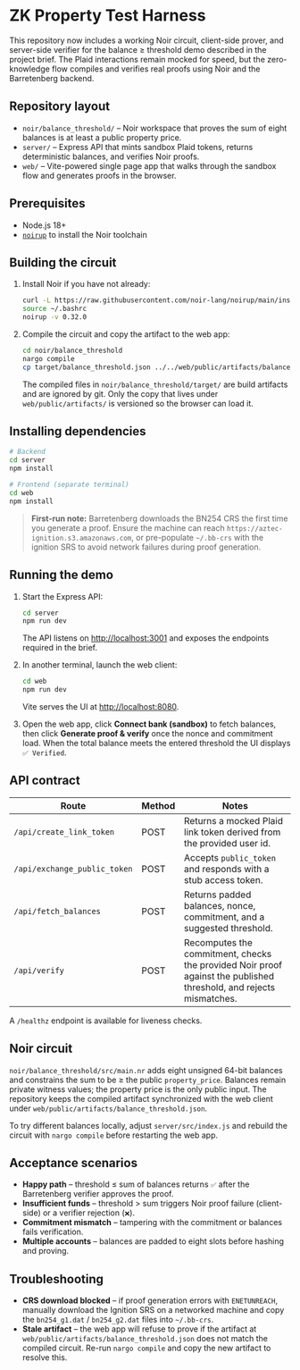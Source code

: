# ZK Property Test Harness

This repository now includes a working Noir circuit, client-side prover, and server-side verifier for the balance ≥ threshold demo described in the project brief. The Plaid interactions remain mocked for speed, but the zero-knowledge flow compiles and verifies real proofs using Noir and the Barretenberg backend.

## Repository layout

- `noir/balance_threshold/` – Noir workspace that proves the sum of eight balances is at least a public property price.
- `server/` – Express API that mints sandbox Plaid tokens, returns deterministic balances, and verifies Noir proofs.
- `web/` – Vite-powered single page app that walks through the sandbox flow and generates proofs in the browser.

## Prerequisites

- Node.js 18+
- [`noirup`](https://github.com/noir-lang/noirup) to install the Noir toolchain

## Building the circuit

1. Install Noir if you have not already:
   ```bash
   curl -L https://raw.githubusercontent.com/noir-lang/noirup/main/install | bash
   source ~/.bashrc
   noirup -v 0.32.0
   ```
2. Compile the circuit and copy the artifact to the web app:
   ```bash
   cd noir/balance_threshold
   nargo compile
   cp target/balance_threshold.json ../../web/public/artifacts/balance_threshold.json
   ```
   The compiled files in `noir/balance_threshold/target/` are build artifacts and are ignored by git. Only the copy that lives
   under `web/public/artifacts/` is versioned so the browser can load it.

## Installing dependencies

```bash
# Backend
cd server
npm install

# Frontend (separate terminal)
cd web
npm install
```

> **First-run note:** Barretenberg downloads the BN254 CRS the first time you generate a proof. Ensure the machine can reach `https://aztec-ignition.s3.amazonaws.com`, or pre-populate `~/.bb-crs` with the ignition SRS to avoid network failures during proof generation.

## Running the demo

1. Start the Express API:
   ```bash
   cd server
   npm run dev
   ```
   The API listens on <http://localhost:3001> and exposes the endpoints required in the brief.

2. In another terminal, launch the web client:
   ```bash
   cd web
   npm run dev
   ```
   Vite serves the UI at <http://localhost:8080>.

3. Open the web app, click **Connect bank (sandbox)** to fetch balances, then click **Generate proof & verify** once the nonce and commitment load. When the total balance meets the entered threshold the UI displays `✅ Verified`.

## API contract

| Route | Method | Notes |
| --- | --- | --- |
| `/api/create_link_token` | POST | Returns a mocked Plaid link token derived from the provided user id. |
| `/api/exchange_public_token` | POST | Accepts `public_token` and responds with a stub access token. |
| `/api/fetch_balances` | POST | Returns padded balances, nonce, commitment, and a suggested threshold. |
| `/api/verify` | POST | Recomputes the commitment, checks the provided Noir proof against the published threshold, and rejects mismatches. |

A `/healthz` endpoint is available for liveness checks.

## Noir circuit

`noir/balance_threshold/src/main.nr` adds eight unsigned 64-bit balances and constrains the sum to be ≥ the public `property_price`. Balances remain private witness values; the property price is the only public input. The repository keeps the compiled artifact synchronized with the web client under `web/public/artifacts/balance_threshold.json`.

To try different balances locally, adjust `server/src/index.js` and rebuild the circuit with `nargo compile` before restarting the web app.

## Acceptance scenarios

- **Happy path** – threshold ≤ sum of balances returns `✅` after the Barretenberg verifier approves the proof.
- **Insufficient funds** – threshold > sum triggers Noir proof failure (client-side) or a verifier rejection (`❌`).
- **Commitment mismatch** – tampering with the commitment or balances fails verification.
- **Multiple accounts** – balances are padded to eight slots before hashing and proving.

## Troubleshooting

- **CRS download blocked** – if proof generation errors with `ENETUNREACH`, manually download the Ignition SRS on a networked machine and copy the `bn254_g1.dat` / `bn254_g2.dat` files into `~/.bb-crs`.
- **Stale artifact** – the web app will refuse to prove if the artifact at `web/public/artifacts/balance_threshold.json` does not match the compiled circuit. Re-run `nargo compile` and copy the new artifact to resolve this.


